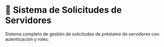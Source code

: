 # 📝 Sistema de Solicitudes de Servidores

Sistema completo de gestión de solicitudes de préstamo de servidores con autenticación y roles.
